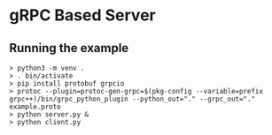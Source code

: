 # gRPC Based Server

## Running the example

```
> python3 -m venv .
> . bin/activate
> pip install protobuf grpcio
> protoc --plugin=protoc-gen-grpc=$(pkg-config --variable=prefix grpc++)/bin/grpc_python_plugin --python_out="." --grpc_out="." example.proto
> python server.py &
> python client.py
```
